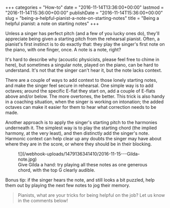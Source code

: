 +++
categories = "How-to"
date = "2016-11-14T13:36:00+00:00"
lastmod = "2016-11-14T15:36:00+00:00"
publishDate = "2016-11-14T15:36:00+00:00"
slug = "being-a-helpful-pianist-a-note-on-starting-notes"
title = "Being a helpful pianist: a note on starting notes"
+++

Unless a singer has perfect pitch (and a few of you lucky ones do), they'll appreciate being given a starting pitch from the rehearsal pianist. Often, a pianist's first instinct is to do exactly that: they play the singer's first note on the piano, with one finger, once. A note is a note, right?

It's hard to describe why (acoustic physicists, please feel free to chime in here), but sometimes a singular note, played on the piano, can be hard to understand. It's not that the singer can't hear it, but the note lacks context.

There are a couple of ways to add context to those lonely starting notes, and make the singer feel secure in rehearsal. One simple way is to add octaves; around the specific E-flat they start on, add a couple of E-flats above and/or below. The more overtones, the better. This trick is also handy in a coaching situation, when the singer is working on intonation; the added octaves can make it easier for them to hear what correction needs to be made.

Another approach is to apply the singer's starting pitch to the harmonies underneath it. The simplest way is to play the starting chord (the implied harmony, at the very least), and then distinctly add the singer's note. Harmonic context can help clear up any doubts the singer may have about where they are in the score, or where they should be in their blocking.

<figure data-type="image">
![](/webhook-uploads/1479136341410/2016-11-15---Gilda-note.jpg)<figcaption>Give Gilda a hand: try playing all these notes as one generous chord, with the top G clearly audible.<figcaption>
</figure>

Bonus tip: if the singer hears the note, and still looks a bit puzzled, help them out by playing the next few notes to jog their memory.

>Pianists, what are your tricks for being helpful on the job? Let us know in the comments below!
